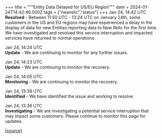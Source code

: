 +++
title = """Entity Data Delayed for US/EU Region"""
date = 2024-01-24T14:42:46.000Z
tags = ["newrelic","status"]
+++
Jan 24, 14:42 UTC  
**Resolved** - Between 11:50 UTC - 13:24 UTC on January 24th, some customers in the US and EU regions may have experienced a delay in the display of data for new Entities reporting data to New Relic for the first time.  
We have investigated and resolved this service interruption and impacted services have returned to normal operations.

Jan 24, 14:24 UTC  
**Update** - We are continuing to monitor for any further issues.

Jan 24, 14:23 UTC  
**Update** - We are continuing to monitor the recovery.

Jan 24, 14:05 UTC  
**Monitoring** - We are continuing to monitor the recovery.

Jan 24, 13:39 UTC  
**Identified** - We have identified the issue and working to resolve

Jan 24, 13:36 UTC  
**Investigating** - We are investigating a potential service interruption that may impact some customers. Please continue to monitor this page for updates.

[[source]](https://status.newrelic.com/incidents/vnzwx0460yt8)
